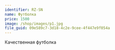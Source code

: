 ```yaml
---
identifier: RZ-SN
name: Футболка
price: 1500
image: /shop/images/p1.jpg
file_guid: 09e589c7-3d18-4c2e-9cee-4f447e9f054a
---
```

Качественная футболка
